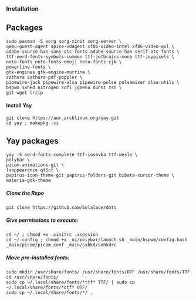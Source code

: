 ### Installation

## Packages
```
sudo pacman -S xorg xorg-xinit xorg-server \
qemu-guest-agent spice-vdagent xf86-video-intel xf86-video-qxl \
adobe-source-han-sans-otc-fonts adobe-source-han-serif-otc-fonts \
ttf-nerd-fonts-symbols-common ttf-jetbrains-mono ttf-joypixels \
noto-fonts noto-fonts-emoji noto-fonts-cjk \
powerline-fonts \
gtk-engines gtk-engine-murrine \
zathura zathura-pdf-poppler \
pipewire-jack pipewire-alsa pipewire-pulse pulsemixer alsa-utils \
bspwm sxhkd nitrogen rofi jgmenu dunst zsh \
git wget lrzip
```

#### Install Yay
```
git clone https://aur.archlinux.org/yay.git
cd yay ; makepkg -si
```

## Yay packages
```
yay -S nerd-fonts-complete ttf-iosevka ttf-meslo \
polybar \
picom-animations-git \
lxappearance qt5ct \
papirus-icon-theme-git papirus-folders-git bibata-cursor-theme \
materia-gtk-theme
```

##### Clone the Repo
```
git clone https://github.com/Solalace/dots
```

##### Give permissions to execute:
```
cd ~/ ; chmod +x .xinitrc .xsession
cd ~/.config ; chmod +x _ui/polybar/launch.sh _main/bspwm/config.bash _main/picom/picom.conf _main/sxhkd/sxhkdrc
```

##### Move pre-installed fonts:
```
sudo mkdir /usr/share/fonts/ /usr/share/fonts/OTF /usr/share/fonts/TTF
cd /usr/share/fonts/
sudo cp ~/.local/share/fonts/*ttf* TTF/ | sudo cp ~/.local/share/fonts/*otf* OTF/
sudo cp ~/.local/share/fonts/*/ .
```
